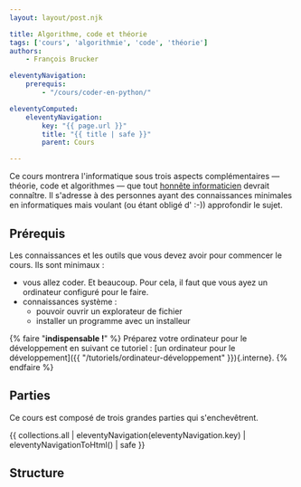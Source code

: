 ```yaml
---
layout: layout/post.njk

title: Algorithme, code et théorie
tags: ['cours', 'algorithmie', 'code', 'théorie']
authors:
    - François Brucker

eleventyNavigation:
    prerequis:
        - "/cours/coder-en-python/"

eleventyComputed:
    eleventyNavigation:
        key: "{{ page.url }}"
        title: "{{ title | safe }}"
        parent: Cours

---
```


<!-- début résumé -->

Ce cours montrera l'informatique sous trois aspects complémentaires — théorie, code et algorithmes — que tout [honnête informaticien](https://fr.wikipedia.org/wiki/Honn%C3%AAte_homme) devrait connaître. Il s'adresse à des personnes ayant des connaissances minimales en informatiques mais voulant (ou étant obligé d' :-)) approfondir le sujet.

<!-- fin résumé -->

## Prérequis

Les connaissances et les outils que vous devez avoir pour commencer le cours. Ils sont minimaux :

* vous allez coder. Et beaucoup. Pour cela, il faut que vous ayez un ordinateur configuré pour le faire.
* connaissances système :
  * pouvoir ouvrir un explorateur de fichier
  * installer un programme avec un installeur

{% faire "**indispensable !**" %}
Préparez votre ordinateur pour le développement en suivant ce tutoriel : [un ordinateur pour le développement]({{ "/tutoriels/ordinateur-développement"  }}){.interne}.
{% endfaire %}

## Parties

Ce cours est composé de trois grandes parties qui s'enchevêtrent.

<div class="interne">
{{ collections.all | eleventyNavigation(eleventyNavigation.key) | eleventyNavigationToHtml() | safe }}
</div>

## Structure

<script>

function create_graph(tree) {
  G = {}
  for (root of tree) {
    add_nodes(G, root)
  }

  for (root of tree) {
    add_edges(G, root)
  }
  
  return G;
}

function add_nodes(G, tree) {
  pile = [tree]

  while (pile.length > 0) {
    current = pile.pop()
    if (current.url in G) {
      continue
    }

    G[current.url] = {
      title: current.title,
      children: new Set(),
      next: new Set(),
      require: new Set(),
    }

    for (node of current.children) {
      if (!(node in G)) {
        pile.push(node)
      }
    }
  }
  return G
}

function add_edges(G, tree) {
  pile = [tree]

  seen = new Set()
  while (pile.length > 0) {
    current = pile.pop()
    if (seen.has(current.url)) {
      continue
    }
    seen.add(current.url)
    g_node = G[current.url]
    for (node of current.children) {
      g_node.next.add(node.url)
      g_node.children.add(node.url)
      if (!seen.has(node.url)) {
        pile.push(node)
      }
    }

    if (current.hasOwnProperty('prerequis')) {
      for (x of current.prerequis) {
        url = decodeURI(new URL(x, new URL(current.url, "http://localhost/").href).toString()).substring(16)
        if (url in G) {
          G[url].next.add(current.url)
          g_node.require.add(url)
        }
      }
    }
    G[current.url] = g_node

  }
  return G
}

function complete_relation(G) {
  for (k in G) {
    for (x in G) {
      for (y in G) {
        if (G[x].next.has(k) && G[k].next.has(y)) {
          G[x].next.add(y)
        }
     }
    }
  }
}

function sparse_relation(gg) {
  to_del = []
  for (k in gg) {
    for (x in gg) {
      for (y in gg) {
        if (gg[x].next.has(k) && gg[k].next.has(y) && gg[x].next.has(y)) {
          to_del.push([x, y])
        }
     }
    }
  }
  for ([u, v] of to_del) {
    gg[u].next.delete(v)
  }
}
function copy_node(node) {
  return {
      title: node.title,
      children: new Set(node.children),
      next: new Set(node.next),
      require: new Set(node.require),
  }
}

function subgraph(root, G) {
  G2 = {}
  
  pile = [root]

  while (pile.length > 0) {
    current = pile.pop()
    if (current in G2) {
      continue
    }

    G2[current] = copy_node(G[current])

    for (node of G[current].children) {
      if (!(node in G2)) {
        pile.push(node)
      }
    }
    for (node of G2[current].require) {
      if (!(node in G2)) {
        G2[node] = copy_node(G[node])
        G2[node].group = "autre"
      }
    }
  }
  
  G2[root].group = "root"
  for (node of G2[root].children) {
    pile = [node]

    while (pile.length > 0) {
      current = pile.pop()

      G2[current].group = node

      for (x of G2[current].children) {
          pile.push(x)
      }
    }
  }
  for (x in G2) {
    z = new Set()
    for (y of G2[x].next) {
      if (y in G2) {
        z.add(y)
      }
    }
    G2[x].next = z
  }

  complete_relation(G2)
  sparse_relation(G2)

  groups = {
    root: 1,
    autre: 2,
  }
  i = 3
  for (x in G2[root].children) {
    groups[x] = i
    i += 1
  }

  return [G2, groups]

}

</script>  

<script>
tree = {{ collections.all | eleventyNavigation | dump | safe }}

graph_tree = create_graph(tree)

root = {{page.url | dump | safe}}

  var [G, groups] = subgraph(root, graph_tree)

  for (node in G) {
      G[node].seen = false;
  }

  order = []
  function order_dfs(r) {
    G[r].seen = true;
    for (node of G[r].next) {
      if (!G[node].seen) {
        order_dfs(node)
      }
    }
    order.push(r)
  }
  for (x in G) {
    if (!G[x].seen) {
      order_dfs(x)
    }
  }
  order.reverse()

  for (node in G) {
      G[node].seen = false;
      G[node].height = 0;
  }

  i = 0
  for (node of order) {
    G[node].height = i;
    i += 1
    // for (x of G[node].next) {
    //   G[x].height = Math.max(G[x].height, G[node].height + 1)
    // }
  }
</script>  
  
<div id="graph">
  <style>
  .links line {
    stroke: #999;
    stroke-opacity: 0.6;
    stroke-width: 1px;
    marker-end: url(#end-arrow);
  }
  .nodes circle {
    stroke: #fff;
    stroke-width: 1.5px;
  }
  text {
    font-family: sans-serif;
  }
  </style>
  <svg id="dessin" style="width:100%;"></svg>
</div>

<script src="https://d3js.org/d3.v7.min.js"></script>

<script>
var svg = d3.select('#dessin');

var width = svg.node().getBoundingClientRect().width,
    height = width

svg.style("height", height)
</script>

<script>

  var graph = {
    nodes: [],
    links: [],  
  }

  W_STEP = 0.03*width
  H_STEP = height / order.length
  H_CHILDREN = 0.04*height

  function rec(r, width) {
    G[r].seen = true;
    neighbors = []
    for (o of order) {
      if (G[r].next.has(o))
        neighbors.push(o)
    }
    let i = 0
    let x = width

    for (node of neighbors) {
      if (!G[node].seen) {
        x = rec(node, x)
        i += 1
      }
    }
    if (i > 0) {
      graph.nodes.push({
        id: r,
        fx: (width + x - W_STEP)/2,
        fy: G[r].height*H_STEP
      })

      return x

    } else {
      graph.nodes.push({
        id: r,
        fx: width,
        fy: G[r].height*H_STEP
      })

      return width + W_STEP

    }
  }

  rec(root, 0.02*width)

  i = 0
  for (node in G) {
    if (G[node].group == "autre") {
      graph.nodes.push({
        id: node,
        fx: .05*width + i*.4*width,
        fy: .02*height
      })
      i += 1
    }
  }

  // edges
  for (node in G) {
    for (next of G[node].next) {
      graph.links.push({
        source: node,
        target: next
      })
    }
  }
  
</script>
<script>
  
var color = d3.scaleOrdinal(d3.schemeCategory10);

svg.append("rect")
    .attr("width", "100%")
    .attr("height", "100%")
    .attr("fill", "#EEE6FA");

// define arrow markers for graph links
svg.append("svg:defs").append("svg:marker")
  .attr("id", "end-arrow")
  .attr("viewBox", "0 -5 20 10")
  .attr("refX", 25)
  .attr("markerWidth", 20)
  .attr("markerHeight", 20)
  .attr("orient", "auto")
  .append("svg:path")
  .attr("d", "M0,-5L20,0L0,5")
  .attr("fill", "#000");

var link = svg.append("g")
    .attr("class", "links")
    .selectAll("line")
    .data(graph.links)
    .enter().append("line")
    .style('stroke', d => { return "#000"})

  var node = svg.append("g")
    .attr("class", "nodes")
    .selectAll("g")
    .data(graph.nodes)
    .enter().append("g")
    .attr("fx", d => {return d.fx})
    .attr("fy", d => {return d.fy})

  node.append("a")
    .attr("xlink:href", d => { return d.id})
    .append("circle")
    .attr("r", 5)
    .attr("fill", function(d) { return color(G[d.id].group); })

  node.append("a")
    .attr("xlink:href", d => { return d.id})
    .append("text")
      .text(function(d) {
        return G[d.id].title;
      })
      .attr('x', 6)
      .attr('y', 3)
      .style('fill', d => { if (d.root) {return color(G[d.id].group)} else { return 'black'}})

  var simulation = d3.forceSimulation()
      .force("link", d3.forceLink().id(d => { return d.id; }))
      .force("charge", d3.forceManyBody().strength(1000))
      .force("center", d3.forceCenter(.5*width, .5*height));

  // Create a drag handler and append it to the node object instead
  var drag_handler = d3.drag()
      .on("start", dragstarted)
      .on("drag", dragged)
      .on("end", dragended)

  drag_handler(node);
  
  node.on("click", clicked);

  simulation
      .nodes(graph.nodes)
      .on("tick", ticked);

  simulation.force("link")
      .links(graph.links);

  function ticked() {
    link
        .attr("x1", function(d) { return d.source.x; })
        .attr("y1", function(d) { return d.source.y; })
        .attr("x2", function(d) { return d.target.x; })
        .attr("y2", function(d) { return d.target.y; });

    radius = 15;
    node
        .attr("transform", (d) => {
          d.x = Math.max(radius, Math.min(width - radius, d.x))
          d.y = Math.max(radius, Math.min(height - radius, d.y))
          return "translate(" + d.x + "," + d.y + ")";
        })
  }

  function dragstarted(event, d) {
    if (!event.active) simulation.alphaTarget(0.3).restart();
    d.fx = d.x;
    d.fy = d.y;
  }

  function dragged(event, d) {
    d.fx = event.x;
    d.fy = event.y;
  }

  function dragended(event, d) {
    // if (!event.active) simulation.alphaTarget(0);
    d.fx = Math.max(0, d.fx);
    d.fx = Math.min(width, d.fx);

    d.fy = Math.max(0, d.fy);
    d.fy = Math.min(height, d.fy);
  }
  function clicked(event, d) {
    console.log(d)
  }

</script>
